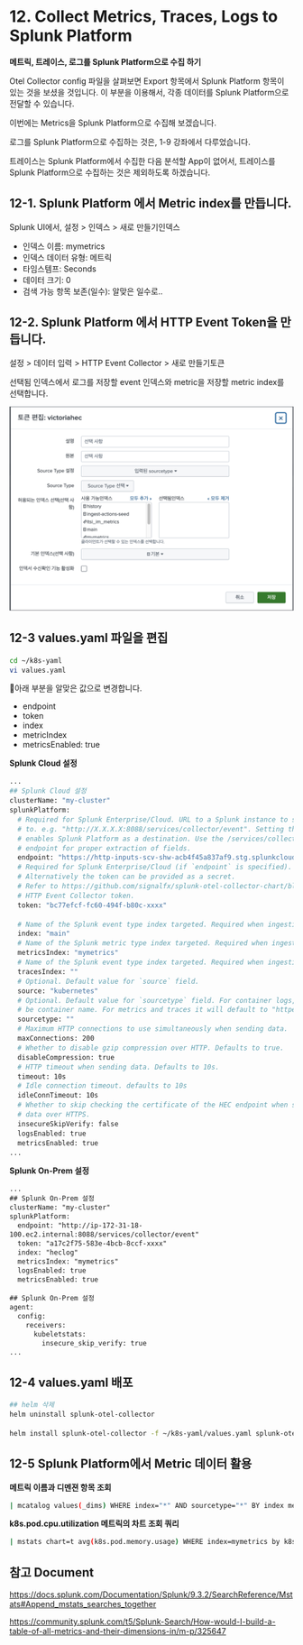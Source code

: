 # 12. Collect Metrics, Traces, Logs to Splunk Platform

**메트릭, 트레이스, 로그를 Splunk Platform으로 수집 하기**

Otel Collector config 파일을 살펴보면 Export 항목에서 Splunk Platform 항목이 있는 것을 보셨을 것입니다.
이 부분을 이용해서, 각종 데이터를 Splunk Platform으로 전달할 수 있습니다.

이번에는 Metrics을 Splunk Platform으로 수집해 보겠습니다.

로그를 Splunk Platform으로 수집하는 것은, 1-9 강좌에서 다루었습니다.

트레이스는 Splunk Platform에서 수집한 다음 분석할 App이 없어서, 트레이스를 Splunk Platform으로 수집하는 것은 제외하도록 하겠습니다.

## 12-1. Splunk Platform 에서 Metric index를 만듭니다.

Splunk UI에서, 설정 > 인덱스 > 새로 만들기인덱스
- 인덱스 이름:  mymetrics
- 인덱스 데이터 유형: 메트릭
- 타임스템프: Seconds
- 데이터 크기: 0
- 검색 가능 항목 보존(일수): 알맞은 일수로..

## 12-2. Splunk Platform 에서 HTTP Event Token을 만듭니다.
설정 > 데이터 입력 > HTTP Event Collector > 새로 만들기토큰

선택됨 인덱스에서 로그를 저장할 event 인덱스와 metric을 저장할 metric index를 선택합니다.

![](../../images/1-ninja-kr/1-12-hec.png)


## 12-3 values.yaml 파일을 편집


```bash
cd ~/k8s-yaml
vi values.yaml
```


아래 부분을 알맞은 값으로 변경합니다.
- endpoint
- token
- index
- metricIndex
- metricsEnabled: true

**Splunk Cloud 설정**
```bash
...
## Splunk Cloud 설정
clusterName: "my-cluster"
splunkPlatform:
  # Required for Splunk Enterprise/Cloud. URL to a Splunk instance to send data
  # to. e.g. "http://X.X.X.X:8088/services/collector/event". Setting this parameter
  # enables Splunk Platform as a destination. Use the /services/collector/event
  # endpoint for proper extraction of fields.
  endpoint: "https://http-inputs-scv-shw-acb4f45a837af9.stg.splunkcloud.com/services/collector"
  # Required for Splunk Enterprise/Cloud (if `endpoint` is specified). Splunk
  # Alternatively the token can be provided as a secret.
  # Refer to https://github.com/signalfx/splunk-otel-collector-chart/blob/main/docs/advanced-configuration.md#provide-tokens-as-a-secret
  # HTTP Event Collector token.
  token: "bc77efcf-fc60-494f-b80c-xxxx"

  # Name of the Splunk event type index targeted. Required when ingesting logs to Splunk Platform.
  index: "main"
  # Name of the Splunk metric type index targeted. Required when ingesting metrics to Splunk Platform.
  metricsIndex: "mymetrics"
  # Name of the Splunk event type index targeted. Required when ingesting traces to Splunk Platform.
  tracesIndex: ""
  # Optional. Default value for `source` field.
  source: "kubernetes"
  # Optional. Default value for `sourcetype` field. For container logs, it will
  # be container name. For metrics and traces it will default to "httpevent".
  sourcetype: ""
  # Maximum HTTP connections to use simultaneously when sending data.
  maxConnections: 200
  # Whether to disable gzip compression over HTTP. Defaults to true.
  disableCompression: true
  # HTTP timeout when sending data. Defaults to 10s.
  timeout: 10s
  # Idle connection timeout. defaults to 10s
  idleConnTimeout: 10s
  # Whether to skip checking the certificate of the HEC endpoint when sending
  # data over HTTPS.
  insecureSkipVerify: false
  logsEnabled: true
  metricsEnabled: true
...
```
**Splunk On-Prem 설정**
```
...
## Splunk On-Prem 설정
clusterName: "my-cluster"
splunkPlatform:
  endpoint: "http://ip-172-31-18-100.ec2.internal:8088/services/collector/event"
  token: "a17c2f75-583e-4bcb-8ccf-xxxx"
  index: "heclog"
  metricsIndex: "mymetrics"
  logsEnabled: true
  metricsEnabled: true

## Splunk On-Prem 설정
agent:
  config:
    receivers:
      kubeletstats:
        insecure_skip_verify: true
...
```

## 12-4 values.yaml 배포
```bash
## helm 삭제
helm uninstall splunk-otel-collector

helm install splunk-otel-collector -f ~/k8s-yaml/values.yaml splunk-otel-collector-chart/splunk-otel-collector
```

## 12-5 Splunk Platform에서 Metric 데이터 활용
**메트릭 이름과 디멘젼 항목 조회**

```bash
| mcatalog values(_dims) WHERE index="*" AND sourcetype="*" BY index metric_name
```

**k8s.pod.cpu.utilization 메트릭의 차트 조회 쿼리**

```bash
| mstats chart=t avg(k8s.pod.memory.usage) WHERE index=mymetrics by k8s.pod.name span=1m every=5m chart.limit=top10
```

## 참고 Document
https://docs.splunk.com/Documentation/Splunk/9.3.2/SearchReference/Mstats#Append_mstats_searches_together

https://community.splunk.com/t5/Splunk-Search/How-would-I-build-a-table-of-all-metrics-and-their-dimensions-in/m-p/325647
